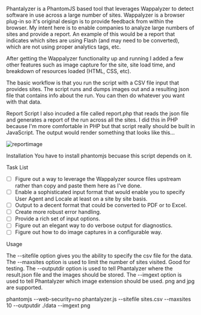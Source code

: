Phantalyzer is a PhantomJS based tool that leverages Wappalyzer to detect software in use across a large number of sites.  Wappalyzer is a browser plug-in so it's original design is to provide feedback from within the browser.  My intent here is to enable companies to analyze large numbers of sites and provide a report.  An example of this would be a report that indicates which sites are using Flash (and may need to be converted), which are not using proper analytics tags, etc.

After getting the Wappalyzer functionality up and running I added a few other features such as image capture for the site, site load time, and breakdown of resources loaded (HTML, CSS, etc).

The basic workflow is that you run the script with a CSV file input that provides sites.  The script runs and dumps images out and a resulting json file that contains info about the run.  You can then do whatever you want with that data.  

Report Script
I also incuded a file called report.php that reads the json file and generates a report of the run across all the sites.  I did this in PHP because I'm more comfortable in PHP but that script really should be built in JavaScript.  The output would render something that looks like this...

![reportimage](https://raw.github.com/mlconnor/phantalyzer/master/report_example.png)

Installation
You have to install phantomjs becuase this script depends on it.

Task List
- [ ] Figure out a way to leverage the Wappalyzer source files upstream rather than copy and paste them here as I've done.
- [ ] Enable a sophisticated input format that would enable you to specify User Agent and Locale at least on a site by site basis.
- [ ] Output to a decent format that could be converted to PDF or to Excel.
- [ ] Create more robust error handling.
- [ ] Provide a rich set of input options.
- [ ] Figure out an elegant way to do verbose output for diagnostics.
- [ ] Figure out how to do image captures in a configurable way.

Usage

The --sitefile option gives you the ability to specify the csv file for the data.
The --maxsites option is used to limit the number of sites visited.  Good for testing.
The --outputdir option is used to tell Phantalyzer where the result.json file and the images should be stored.
The --imgext option is used to tell Phantalyzer which image extension should be used.  png and jpg are supported.

phantomjs --web-security=no phantalyzer.js --sitefile sites.csv --maxsites 10 --outputdir ./data --imgext png
